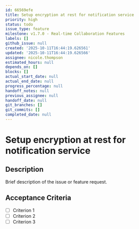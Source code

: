 ```yaml
---
id: 66569efe
title: Setup encryption at rest for notification service
priority: high
status: todo
issue_type: feature
milestone: v1.7.0 - Real-time Collaboration Features
labels: []
github_issue: null
created: '2025-10-11T16:44:19.626561'
updated: '2025-10-11T16:44:19.626566'
assignee: nicole.thompson
estimated_hours: null
depends_on: []
blocks: []
actual_start_date: null
actual_end_date: null
progress_percentage: null
handoff_notes: null
previous_assignee: null
handoff_date: null
git_branches: []
git_commits: []
completed_date: null
---
```


# Setup encryption at rest for notification service

## Description

Brief description of the issue or feature request.

## Acceptance Criteria

- [ ] Criterion 1
- [ ] Criterion 2
- [ ] Criterion 3